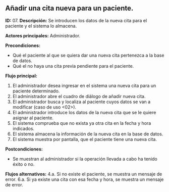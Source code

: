 ## Añadir una cita nueva para un paciente.

**ID:** 07.
**Descripción:** Se introducen los datos de la nueva cita para el paciente y el sistema lo almacena.

**Actores principales:** Administrador.

**Precondiciones:**
* Qué el paciente al que se quiera dar una nueva cita pertenezca a la base de datos.
* Qué el no haya una cita previa pendiente para el paciente.

**Flujo principal:**
1. El administrador desea ingresar en el sistema una nueva cita para un paciente determinado.
1. El administrador abre el cuadro de diálogo de añadir nueva cita.
1. El administrador busca y localiza al paciente cuyos datos se van a modificar (caso de uso <02>).
1. El administrador introduce los datos de la nueva cita que se le quiere asignar al paciente.
1. El sistema comprueba que no exista ya otra cita en la fecha y hora indicados.
1. El sistema almacena la información de la nueva cita en la base de datos.
1. El sistema muestra por pantalla, que el paciente tiene una nueva cita. 

**Postcondiciones:**
* Se muestran al administrador si la operación llevada a cabo ha tenido éxito o no.

**Flujos alternativos:**
4.a. Si no existe el paciente, se muestra un mensaje de error.
6.a. Si ya existe una cita con esa fecha y hora, se muestra un mensaje de error.
